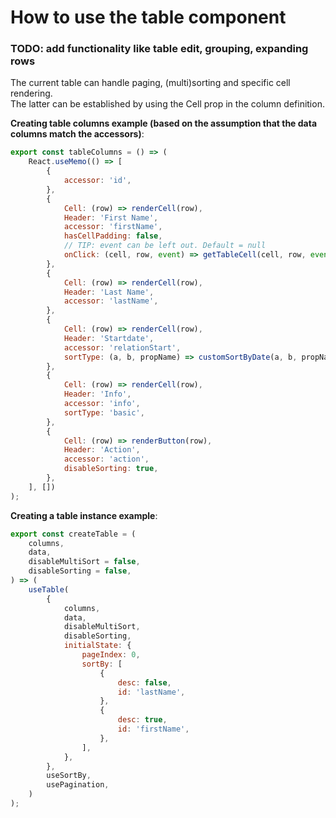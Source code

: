# How to use the table component
### TODO: add functionality like table edit, grouping, expanding rows

The current table can handle paging, (multi)sorting and specific cell rendering.<br/>
The latter can be established by using the Cell prop in the column definition.

**Creating table columns example (based on the assumption that the data columns match the accessors)**:

```jsx
export const tableColumns = () => (
    React.useMemo(() => [
        {
            accessor: 'id',
        },
        {
            Cell: (row) => renderCell(row),
            Header: 'First Name',
            accessor: 'firstName',
            hasCellPadding: false,
            // TIP: event can be left out. Default = null
            onClick: (cell, row, event) => getTableCell(cell, row, event),
        },
        {
            Cell: (row) => renderCell(row),
            Header: 'Last Name',
            accessor: 'lastName',
        },
        {
            Cell: (row) => renderCell(row),
            Header: 'Startdate',
            accessor: 'relationStart',
            sortType: (a, b, propName) => customSortByDate(a, b, propName),
        },
        {
            Cell: (row) => renderCell(row),
            Header: 'Info',
            accessor: 'info',
            sortType: 'basic',
        },
        {
            Cell: (row) => renderButton(row),
            Header: 'Action',
            accessor: 'action',
            disableSorting: true,
        },
    ], [])
);
```


**Creating a table instance example**:

```jsx
export const createTable = (
    columns,
    data,
    disableMultiSort = false,
    disableSorting = false,
) => (
    useTable(
        {
            columns,
            data,
            disableMultiSort,
            disableSorting,
            initialState: {
                pageIndex: 0,
                sortBy: [
                    {
                        desc: false,
                        id: 'lastName',
                    },
                    {
                        desc: true,
                        id: 'firstName',
                    },
                ],
            },
        },
        useSortBy,
        usePagination,
    )
);
```

